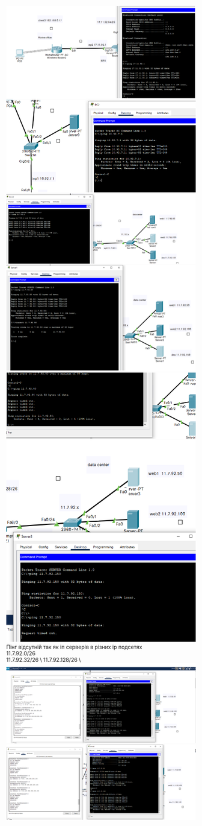 ![alt text](/m1/task3.2/screenshots/1.png "Описание будет тут")
![alt text](/m1/task3.2/screenshots/2.png "Описание будет тут")
![alt text](/m1/task3.2/screenshots/3.png "Описание будет тут")
![alt text](/m1/task3.2/screenshots/4.png "Описание будет тут")
![alt text](/m1/task3.2/screenshots/5.png "Описание будет тут")
![alt text](/m1/task3.2/screenshots/6a.png "Описание будет тут")
Пінг відсутній так як іп серверів в різних ip подсетях \
11.7.92.0/26 \
11.7.92.32/26 \ 
11.7.92.128/26 \ 
![alt text](/m1/task3.2/screenshots/7.png "Описание будет тут")
![alt text](/m1/task3.2/screenshots/8.png "Описание будет тут")
